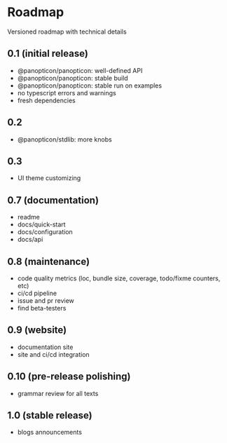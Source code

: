 # Roadmap

Versioned roadmap with technical details

## 0.1 (initial release)

- @panopticon/panopticon: well-defined API
- @panopticon/panopticon: stable build
- @panopticon/panopticon: stable run on examples
- no typescript errors and warnings
- fresh dependencies

## 0.2

- @panopticon/stdlib: more knobs

## 0.3

- UI theme customizing

## 0.7 (documentation)

- readme
- docs/quick-start
- docs/configuration
- docs/api

## 0.8 (maintenance)

- code quality metrics (loc, bundle size, coverage, todo/fixme counters, etc)
- ci/cd pipeline
- issue and pr review
- find beta-testers

## 0.9 (website)

- documentation site
- site and ci/cd integration

## 0.10 (pre-release polishing)

- grammar review for all texts

## 1.0 (stable release)

- blogs announcements
